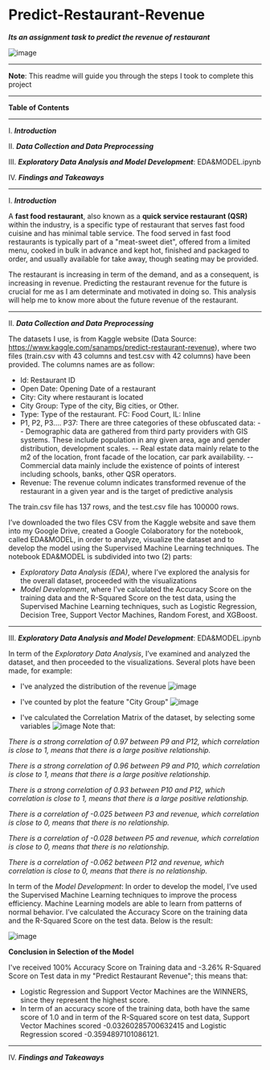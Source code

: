 # Predict-Restaurant-Revenue
***Its an assignment task to predict the revenue of restaurant***

![image](https://user-images.githubusercontent.com/79173300/152890377-22c9fce0-1886-4873-a9c4-9483d2594b19.png)

____

**Note**: This readme will guide you through the steps I took to complete this project
____
**Table of Contents**
____
I.	***Introduction***

II.	***Data Collection and Data Preprocessing***

III. ***Exploratory Data Analysis and Model Development***: EDA&MODEL.ipynb

IV.	***Findings and Takeaways***
____
I.	***Introduction***

A **fast food restaurant**, also known as a **quick service restaurant (QSR)** within the industry, is a specific type of restaurant that serves fast food cuisine and has minimal table service. The food served in fast food restaurants is typically part of a "meat-sweet diet", offered from a limited menu, cooked in bulk in advance and kept hot, finished and packaged to order, and usually available for take away, though seating may be provided. 

The restaurant is increasing in term of the demand, and as a consequent, is increasing in revenue. Predicting the restaurant revenue for the future is crucial for me as I am determinate and motivated in doing so. This analysis will help me to know more about the future revenue of the restaurant.
____
II.	***Data Collection and Data Preprocessing***

The datasets I use, is from Kaggle website (Data Source: https://www.kaggle.com/sanamps/predict-restaurant-revenue), where two files (train.csv with 43 columns and test.csv with 42 columns) have been provided. The columns names are as follow:
* Id: Restaurant ID
* Open Date: Opening Date of a restaurant
* City: City where restaurant is located
* City Group: Type of the city, Big cities, or Other.
* Type: Type of the restaurant. FC: Food Court, IL: Inline
* P1, P2, P3…. P37: There are three categories of these obfuscated data:
 -- Demographic data are gathered from third party providers with GIS systems. These include population in any given area, age and gender distribution, development scales.
 -- Real estate data mainly relate to the m2 of the location, front facade of the location, car park availability.
 -- Commercial data mainly include the existence of points of interest including schools, banks, other QSR operators.
* Revenue: The revenue column indicates transformed revenue of the restaurant in a given year and is the target of predictive analysis

The train.csv file has 137 rows, and the test.csv file has 100000 rows.

I’ve downloaded the two files CSV from the Kaggle website and save them into my Google Drive, created a Google Colaboratory for the notebook, called EDA&MODEL, in order to analyze, visualize the dataset and to develop the model using the Supervised Machine Learning techniques.
The notebook EDA&MODEL is subdivided into two (2) parts:
* *Exploratory Data Analysis (EDA)*, where I’ve explored the analysis for the overall dataset, proceeded with the visualizations
* *Model Development*, where I’ve calculated the Accuracy Score on the training data and the R-Squared Score on the test data, using the Supervised Machine Learning techniques, such as Logistic Regression, Decision Tree, Support Vector Machines, Random Forest, and XGBoost.
____
III. ***Exploratory Data Analysis and Model Development***: EDA&MODEL.ipynb

In term of the *Exploratory Data Analysis*, I’ve examined and analyzed the dataset, and then proceeded to the visualizations. Several plots have been made, for example:

* I've analyzed the distribution of the revenue
![image](https://user-images.githubusercontent.com/79173300/152931804-4c2511f2-da72-4a92-a8f7-0a671900d701.png)

* I've counted by plot the feature "City Group"
![image](https://user-images.githubusercontent.com/79173300/152932138-0e92d044-92b5-4d7c-820b-b841e1aef5df.png)

* I've calculated the Correlation Matrix of the dataset, by selecting some variables
![image](https://user-images.githubusercontent.com/79173300/152932386-56f3e298-2934-4d01-91a8-ca27c2d1fecf.png)
Note that:

*There is a strong correlation of 0.97 between P9 and P12, which correlation is close to 1, means that there is a large positive relationship.*

*There is a strong correlation of 0.96 between P9 and P10, which correlation is close to 1, means that there is a large positive relationship.*

*There is a strong correlation of 0.93 between P10 and P12, which correlation is close to 1, means that there is a large positive relationship.*

*There is a correlation of -0.025 between P3 and revenue, which correlation is close to 0, means that there is no relationship.*

*There is a correlation of -0.028 between P5 and revenue, which correlation is close to 0, means that there is no relationship.*

*There is a correlation of -0.062 between P12 and revenue, which correlation is close to 0, means that there is no relationship.*



In term of the *Model Development*: In order to develop the model, I’ve used the Supervised Machine Learning techniques to improve the process efficiency. Machine Learning models are able to learn from patterns of normal behavior. I’ve calculated the Accuracy Score on the training data and the R-Squared Score on the test data. Below is the result:

![image](https://user-images.githubusercontent.com/79173300/152919740-7e3c7d0a-394e-4d35-ac88-a25be073263c.png)

**Conclusion in Selection of the Model**

I've received 100% Accuracy Score on Training data and -3.26% R-Squared Score on Test data in my "Predict Restaurant Revenue"; this means that:

* Logistic Regression and Support Vector Machines are the WINNERS, since they represent the highest score.
* In term of an accuracy score of the training data, both have the same score of 1.0 and in term of the R-Squared score on test data, Support Vector Machines scored -0.03260285700632415 and Logistic Regression scored -0.3594897101086121.
____
IV.	***Findings and Takeaways***
